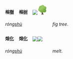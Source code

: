 ### `榕`[`樹`]()　`榕`[`树`]()　<sub><img height="32" src="https://lessesity.com/language/img/fruits/fig.svg"/><img height="32" src="https://raw.githubusercontent.com/googlefonts/noto-emoji/main/svg/emoji_u1f333.svg"/></sub>
*róng[shù]()*　　　　　　　*fig tree*.

### `熔`[`化`]()　`熔`[`化`]()　<sub><img height="32" src="https://keyboard.cool/assets/NotoEmoji/emoji_u1f9ca.svg"/><img height="32" src="https://keyboard.cool/assets/Twemoji/1f503.svg"/></sub>
*róng[shù]()*　　　　　　　*melt*.


